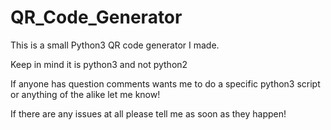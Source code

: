 # QR_Code_Generator
This is a small Python3 QR code generator I made.

Keep in mind it is python3 and not python2 

If anyone has question comments wants me to do a specific python3 script or anything of the alike let me know!

If there are any issues at all please tell me as soon as they happen!
